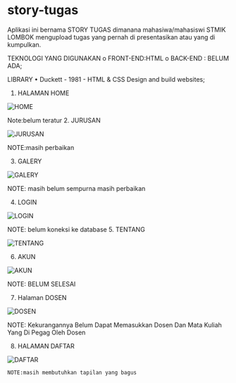 # story-tugas
Aplikasi ini bernama STORY TUGAS dimanana mahasiwa/mahasiswi STMIK LOMBOK mengupload tugas yang pernah di presentasikan atau yang di kumpulkan.

TEKNOLOGI YANG DIGUNAKAN
o	FRONT-END:HTML
o	BACK-END :  BELUM ADA;
	
LIBRARY
•	Duckett - 1981 - HTML & CSS Design and build websites;
1.	HALAMAN HOME


![HOME](https://user-images.githubusercontent.com/90881633/149627633-3cd08e87-aeaf-4a97-869e-e9c9d6080dad.jpg)


Note:belum teratur
2.	JURUSAN


![JURUSAN](https://user-images.githubusercontent.com/90881633/149627634-44279710-e512-455e-b2cd-712a83de97c8.jpg)



NOTE:masih perbaikan


3.	GALERY


![GALERY](https://user-images.githubusercontent.com/90881633/149627647-6429e419-8684-41b4-b44c-675d137c28d3.jpg)

NOTE: masih belum sempurna masih perbaikan

4.	LOGIN
 
![LOGIN](https://user-images.githubusercontent.com/90881633/149627664-38a75473-afeb-4edc-a27b-7e70f4c1e651.jpg)

NOTE: belum koneksi ke database
5.	TENTANG

![TENTANG](https://user-images.githubusercontent.com/90881633/149627671-25f1a05c-2886-42fb-9edf-4417f33e9dc5.jpg)

6.	AKUN	

![AKUN](https://user-images.githubusercontent.com/90881633/149627687-c4fde3d6-7565-424f-9e59-a7c7c41ad4b8.jpg)


NOTE: BELUM SELESAI

7.	Halaman DOSEN


![DOSEN](https://user-images.githubusercontent.com/90881633/149627696-61d9406f-d4a5-4f0a-8d1e-a6c98c0f5629.jpg)

NOTE: Kekurangannya Belum Dapat Memasukkan Dosen Dan Mata Kuliah Yang Di Pegag Oleh Dosen

	
8.	HALAMAN DAFTAR	

![DAFTAR](https://user-images.githubusercontent.com/90881633/149627701-92d02fde-b2fb-4a15-b0c5-5500beb7ba65.jpg)


	NOTE:masih membutuhkan tapilan yang bagus 
